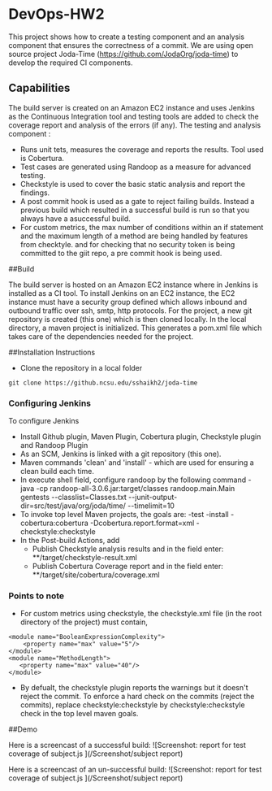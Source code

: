 # DevOps-HW2
This project shows how to create a testing component and an analysis component that ensures  the correctness of a commit. We are using open source project Joda-Time (https://github.com/JodaOrg/joda-time) to develop the required CI components.

## Capabilities

The build server is created on an Amazon EC2 instance and uses Jenkins as the Continuous Integration tool and testing tools are added to check the coverage report and analysis of the errors (if any).
The testing and analysis component :
- Runs unit tets, measures the coverage and reports the results. Tool used is Cobertura.
- Test cases are generated using Randoop as a measure for advanced testing.
- Checkstyle is used to cover the basic static analysis and report the findings.
- A post commit hook is used as a gate to reject failing builds. Instead a previous build which resulted in a successful build is run so that you always have a asuccessful build.
- For custom metrics, the max number of conditions within an if statement and the maximum length of a method are being handled by features from checktyle. and for checking that no security token is being committed to the giit repo, a pre commit hook is being used.


##Build

The build server is hosted on an Amazon EC2 instance where in Jenkins is installed as a CI tool. To install Jenkins on an EC2 instance, the EC2 instance must have a security group defined which allows inbound and outbound traffic over ssh, smtp, http protocols. For the project, a new git repository is created (this one) which is then cloned locally. In the local directory, a maven project is initialized. This generates a pom.xml file which takes care of the dependencies needed for the project. 

##Installation Instructions 

- Clone the repository in a local folder
```
git clone https://github.ncsu.edu/sshaikh2/joda-time
```

### Configuring Jenkins

To configure Jenkins
- Install Github plugin, Maven Plugin, Cobertura plugin, Checkstyle plugin and Randoop Plugin
- As an SCM, Jenkins is linked with a git repository (this one).
- Maven commands 'clean' and 'install' - which are used for ensuring a clean build each time.
- In execute shell field, configure randoop by the following command
	-java -cp randoop-all-3.0.6.jar:target/classes randoop.main.Main gentests --classlist=Classes.txt --junit-output-dir=src/test/java/org/joda/time/  --timelimit=10
- To invoke top level Maven projects, the goals are:
	-test
	-install
	-cobertura:cobertura -Dcobertura.report.format=xml
	-checkstyle:checkstyle
- In the Post-build Actions, add 
	- Publish Checkstyle analysis results and in the field enter: **/target/checkstyle-result.xml
	- Publish Cobertura Coverage report and in the field enter: **/target/site/cobertura/coverage.xml

### Points to note

- For custom metrics using checkstyle, the checkstyle.xml file (in the root directory of the project) must contain,
```
<module name="BooleanExpressionComplexity">
   	<property name="max" value="5"/>
</module>
<module name="MethodLength">
   <property name="max" value="40"/>
</module>
```
- By defualt, the checkstyle plugin reports the warnings but it doesn't reject the commit. To enforce a hard check on the commits (reject the commits), replace
checkstyle:checkstyle by  checkstyle:checkstyle check in the top level maven goals.

##Demo

Here is a screencast of a successful build:
![Screenshot: report for test coverage of subject.js ](/Screenshot/subject report)

Here is a screencast of an un-successful build:
![Screenshot: report for test coverage of subject.js ](/Screenshot/subject report)

